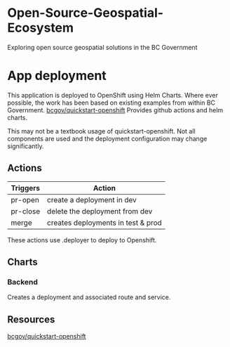 # Open-Source-Geospatial-Ecosystem
Exploring open source geospatial solutions in the BC Government 



# App deployment

This application is deployed to OpenShift using Helm Charts.
Where ever possible, the work has been based on existing examples from within BC Government. [bcgov/quickstart-openshift](https://github.com/bcgov/quickstart-openshift) Provides github actions and helm charts.

This may not be a textbook usage of quickstart-openshift. Not all components are used and the deployment configuration may change significantly.

## Actions
| Triggers | Action |
|--------|----------|
| pr-open | create a deployment in dev |
| pr-close | delete the deployment from dev
| merge | creates deployments in test & prod |

These actions use .deployer to deploy to Openshift.

## Charts

### Backend
Creates a deployment and associated route and service.

## Resources

[bcgov/quickstart-openshift](https://github.com/bcgov/quickstart-openshift)